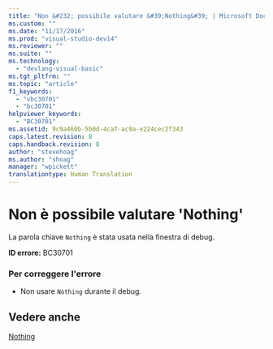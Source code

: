 ```yaml
---
title: "Non &#232; possibile valutare &#39;Nothing&#39; | Microsoft Docs"
ms.custom: ""
ms.date: "11/17/2016"
ms.prod: "visual-studio-dev14"
ms.reviewer: ""
ms.suite: ""
ms.technology: 
  - "devlang-visual-basic"
ms.tgt_pltfrm: ""
ms.topic: "article"
f1_keywords: 
  - "vbc30701"
  - "bc30701"
helpviewer_keywords: 
  - "BC30701"
ms.assetid: 9c9a460b-5b0d-4ca7-ac9a-e224cec2f343
caps.latest.revision: 8
caps.handback.revision: 8
author: "stevehoag"
ms.author: "shoag"
manager: "wpickett"
translationtype: Human Translation
---
```

# Non &#232; possibile valutare &#39;Nothing&#39;
La parola chiave `Nothing` è stata usata nella finestra di debug.  
  
 **ID errore:** BC30701  
  
### Per correggere l'errore  
  
-   Non usare `Nothing` durante il debug.  
  
## Vedere anche  
 [Nothing](../../visual-basic/language-reference/nothing.md)